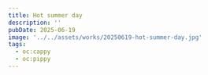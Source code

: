 ```yaml
---
title: Hot summer day
description: ''
pubDate: 2025-06-19
image: '../../assets/works/20250619-hot-summer-day.jpg'
tags:
  - oc:cappy
  - oc:pippy
---
```

